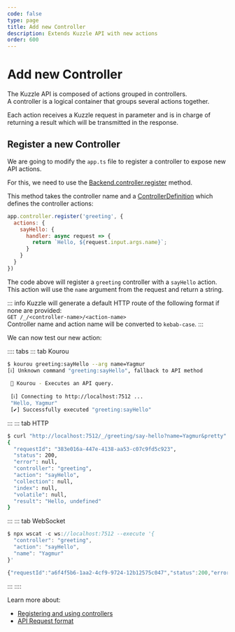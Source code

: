 ```yaml
---
code: false
type: page
title: Add new Controller
description: Extends Kuzzle API with new actions
order: 600
---
```


# Add new Controller

The Kuzzle API is composed of actions grouped in controllers.  
A controller is a logical container that groups several actions together.

Each action receives a Kuzzle request in parameter and is in charge of returning a result which will be transmitted in the response.

## Register a new Controller

We are going to modify the `app.ts` file to register a controller to expose new API actions.

For this, we need to use the [Backend.controller.register](/core/2/some-link) method.

This method takes the controller name and a [ControllerDefinition](/core/2/api/some-link) which defines the controller actions:


```js
app.controller.register('greeting', {
  actions: {
    sayHello: {
      handler: async request => {
        return `Hello, ${request.input.args.name}`;
      }
    }
  }
})
```

The code above will register a `greeting` controller with a `sayHello` action.  
This action will use the `name` argument from the request and return a string.  

::: info
Kuzzle will generate a default HTTP route of the following format if none are provided:   
`GET /_/<controller-name>/<action-name>`  
Controller name and action name will be converted to `kebab-case`.
:::

We can now test our new action:

:::: tabs
::: tab Kourou

```bash
$ kourou greeting:sayHello --arg name=Yagmur
[ℹ] Unknown command "greeting:sayHello", fallback to API method
 
 🚀 Kourou - Executes an API query.
 
 [ℹ] Connecting to http://localhost:7512 ...
 "Hello, Yagmur"
 [✔] Successfully executed "greeting:sayHello"
```

:::
::: tab HTTP

```bash
$ curl "http://localhost:7512/_/greeting/say-hello?name=Yagmur&pretty"
{
  "requestId": "383e016a-447e-4138-aa53-c07c9fd5c923",
  "status": 200,
  "error": null,
  "controller": "greeting",
  "action": "sayHello",
  "collection": null,
  "index": null,
  "volatile": null,
  "result": "Hello, undefined"
}
```

:::
::: tab WebSocket

```js
$ npx wscat -c ws://localhost:7512 --execute '{
  "controller": "greeting",
  "action": "sayHello",
  "name": "Yagmur"
}'

{"requestId":"a6f4f5b6-1aa2-4cf9-9724-12b12575c047","status":200,"error":null,"controller":"greeting","action":"sayHello","collection":null,"index":null,"volatile":null,"result":"Hello, Yagmur","room":"a6f4f5b6-1aa2-4cf9-9724-12b12575c047"}
```

:::
::::


Learn more about:
 - [Registering and using controllers](/core/2/some-link)
 - [API Request format](/core/2/some-link)